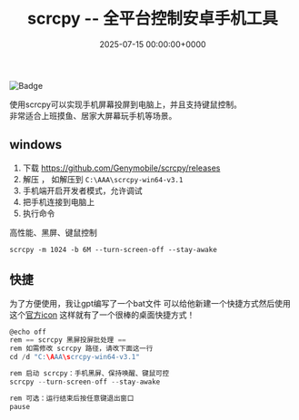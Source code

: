 ﻿---
title: scrcpy -- 全平台控制安卓手机工具 # 标题
slug: scrcpy # url(注释掉 和标题相同)
image: https://i.imgur.com/f40RVEz.png # 头图，注释掉，否则会有一个难看的呃加载不出来的图片
# description: xxxx # 描述小字(注释掉 不显示描述)

date: 2025-07-15 00:00:00+0000 # 日期时间，如果时间未到，post 不会显示(注释掉 不显示日期)
# weight: 1 # 权重越小，放到越前面   (注释掉 日期排序)

# tags: # 只能在侧面看到的标签,会显示在文章的底部
#     - TAG A
#     - TAG B
# categories: #会显示在 post 上面的分类
#     - themes
#     - syntax
---

![Badge](https://hitscounter.dev/api/hit?url=https%3A%2F%2Fb.kill9pid.top%2Fp%2Fscrcpy&label=&icon=check-all&color=%23198754)


使用scrcpy可以实现手机屏幕投屏到电脑上，并且支持键鼠控制。  
非常适合上班摸鱼、居家大屏幕玩手机等场景。

## windows
1. 下载 https://github.com/Genymobile/scrcpy/releases
2. 解压 ， 如解压到 `C:\AAA\scrcpy-win64-v3.1`
3. 手机端开启开发者模式，允许调试
4. 把手机连接到电脑上
5. 执行命令

高性能、黑屏、键鼠控制
```
scrcpy -m 1024 -b 6M --turn-screen-off --stay-awake
```



## 快捷
为了方便使用，我让gpt编写了一个bat文件
可以给他新建一个快捷方式然后使用这个[官方icon](https://github.com/Genymobile/scrcpy/blob/master/app/data/icon.ico)
这样就有了一个很棒的桌面快捷方式！

```c
@echo off
rem == scrcpy 黑屏投屏批处理 ==
rem 如需修改 scrcpy 路径，请改下面这一行
cd /d "C:\AAA\scrcpy-win64-v3.1"

rem 启动 scrcpy：手机黑屏、保持唤醒、键鼠可控
scrcpy --turn-screen-off --stay-awake

rem 可选：运行结束后按任意键退出窗口
pause
```
